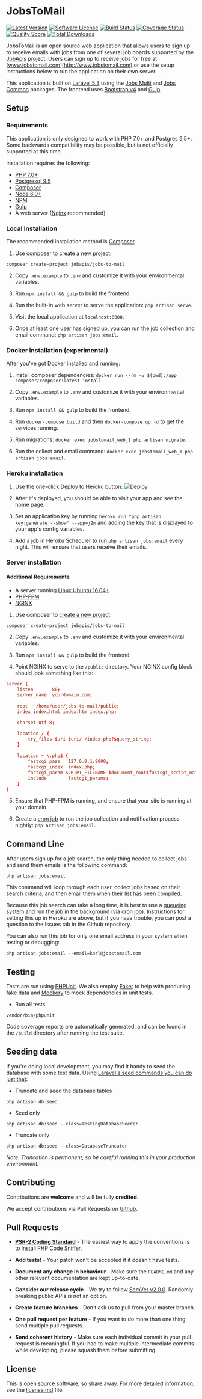 # JobsToMail

[![Latest Version](https://img.shields.io/github/release/jobapis/jobs-to-mail.svg?style=flat-square)](https://github.com/jobapis/jobs-to-mail/releases)
[![Software License](https://img.shields.io/badge/license-APACHE%202.0-brightgreen.svg?style=flat-square)](license.md)
[![Build Status](https://img.shields.io/travis/jobapis/jobs-to-mail/master.svg?style=flat-square&1)](https://travis-ci.org/jobapis/jobs-to-mail)
[![Coverage Status](https://img.shields.io/scrutinizer/coverage/g/jobapis/jobs-to-mail.svg?style=flat-square)](https://scrutinizer-ci.com/g/jobapis/jobs-to-mail/code-structure)
[![Quality Score](https://img.shields.io/scrutinizer/g/jobapis/jobs-to-mail.svg?style=flat-square)](https://scrutinizer-ci.com/g/jobapis/jobs-to-mail)
[![Total Downloads](https://img.shields.io/packagist/dt/jobapis/jobs-to-mail.svg?style=flat-square)](https://packagist.org/packages/jobapis/jobs-to-mail)

JobsToMail is an open source web application that allows users to sign up to receive emails with jobs from one of several job boards supported by the [JobApis](http://www.jobapis.com/) project. Users can sign up to receive jobs for free at [www.jobstomail.com](http://www.jobstomail.com) or use the setup instructions below to run the application on their own server.

This application is built on [Laravel 5.3](http://laravel.com/) using the [Jobs Multi](https://github.com/jobapis/jobs-multi) and [Jobs Common](https://github.com/jobapis/jobs-common) packages. The frontend uses [Bootstrap v4](http://v4-alpha.getbootstrap.com/) and [Gulp](http://gulpjs.com/).

## Setup

### Requirements
This application is only designed to work with PHP 7.0+ and Postgres 9.5+. Some backwards compatibility may be possible, but is not officially supported at this time.

Installation requires the following:

- [PHP 7.0+](http://php.net/releases/7_0_0.php)
- [Postgresql 9.5](https://www.postgresql.org/)
- [Composer](https://getcomposer.org/)
- [Node 6.0+](https://nodejs.org/en/blog/release/v6.0.0/)
- [NPM](https://www.npmjs.com/)
- [Gulp](https://github.com/gulpjs/gulp-cli)
- A web server ([Nginx](https://nginx.org/en/) recommended)

### Local installation
The recommended installation method is [Composer](https://getcomposer.org/).

1. Use composer to [create a new project](https://getcomposer.org/doc/03-cli.md#create-project):

```
composer create-project jobapis/jobs-to-mail
```

2. Copy `.env.example` to `.env` and customize it with your environmental variables.

3. Run `npm install && gulp` to build the frontend.

4. Run the built-in web server to serve the application: `php artisan serve`.

5. Visit the local application at `localhost:8000`.

6. Once at least one user has signed up, you can run the job collection and email command: `php artisan jobs:email`.

### Docker installation (experimental)
After you've got Docker installed and running:

1. Install composer dependencies: `docker run --rm -v $(pwd):/app composer/composer:latest install`

2. Copy `.env.example` to `.env` and customize it with your environmental variables.

3. Run `npm install && gulp` to build the frontend.

4. Run `docker-compose build` and then `docker-compose up -d` to get the services running.

5. Run migrations: `docker exec jobstomail_web_1 php artisan migrate`.

6. Run the collect and email command: `docker exec jobstomail_web_1 php artisan jobs:email`.

### Heroku installation

1. Use the one-click Deploy to Heroku button: [![Deploy](https://www.herokucdn.com/deploy/button.svg)](https://heroku.com/deploy)

2. After it's deployed, you should be able to visit your app and see the home page.

3. Set an application key by running `heroku run "php artisan key:generate --show" --app=j2m` and adding the key that is displayed to your app's config variables.

4. Add a job in Heroku Scheduler to run `php artisan jobs:email` every night. This will ensure that users receive their emails.

### Server installation

#### Additional Requirements
- A server running [Linux Ubuntu 16.04+](http://releases.ubuntu.com/16.04/)
- [PHP-FPM](https://php-fpm.org/)
- [NGINX](https://www.nginx.com/resources/wiki/)

1. Use composer to [create a new project](https://getcomposer.org/doc/03-cli.md#create-project):

```
composer create-project jobapis/jobs-to-mail
```

2. Copy `.env.example` to `.env` and customize it with your environmental variables.

3. Run `npm install && gulp` to build the frontend.

4. Point NGINX to serve to the `/public` directory. Your NGINX config block should look something like this:

```conf
server {
    listen       80;
    server_name  yourdomain.com;
    
    root   /home/user/jobs-to-mail/public;
    index index.html index.htm index.php;

    charset utf-8;

    location / {
        try_files $uri $uri/ /index.php?$query_string;
    }
    
    location ~ \.php$ {
        fastcgi_pass   127.0.0.1:9000;
        fastcgi_index  index.php;
        fastcgi_param SCRIPT_FILENAME $document_root$fastcgi_script_name;
        include        fastcgi_params;
    }
}
```

5. Ensure that PHP-FPM is running, and ensure that your site is running at your domain.

6. Create a [cron job](https://www.cyberciti.biz/faq/how-do-i-add-jobs-to-cron-under-linux-or-unix-oses/) to run the job collection and notification process nightly: `php artisan jobs:email`.

## Command Line
After users sign up for a job search, the only thing needed to collect jobs and send them emails is the following command:

```
php artisan jobs:email
```

This command will loop through each user, collect jobs based on their search criteria, and then email them when their list has been compiled.

Because this job search can take a long time, it is best to use a [queueing system](https://laravel.com/docs/5.3/queues) and run the job in the background (via cron job). Instructions for setting this up in Heroku are above, but if you have trouble, you can post a question to the Issues tab in the Github repository.

You can also run this job for only one email address in your system when testing or debugging:

```
php artisan jobs:email --email=karl@jobstomail.com
```

## Testing
Tests are run using [PHPUnit](https://phpunit.de/). We also employ [Faker](https://github.com/fzaninotto/Faker) to help with producing fake data and [Mockery](http://docs.mockery.io/en/latest/) to mock dependencies in unit tests.

- Run all tests
```
vendor/bin/phpunit
```

Code coverage reports are automatically generated, and can be found in the `/build` directory after running the test suite.

## Seeding data
If you're doing local development, you may find it handy to seed the database with some test data. Using [Laravel's seed commands you can do just that](https://laravel.com/docs/5.3/seeding):

- Truncate and seed the database tables
```
php artisan db:seed
```

- Seed only
```
php artisan db:seed --class=TestingDatabaseSeeder
```

- Truncate only
```
php artisan db:seed --class=DatabaseTruncater
```

_Note: Truncation is permanent, so be careful running this in your production environment._

## Contributing

Contributions are **welcome** and will be fully **credited**.

We accept contributions via Pull Requests on [Github](https://github.com/jobapis/jobs-to-mail).

## Pull Requests

- **[PSR-2 Coding Standard](https://github.com/php-fig/fig-standards/blob/master/accepted/PSR-2-coding-style-guide.md)** - The easiest way to apply the conventions is to install [PHP Code Sniffer](http://pear.php.net/package/PHP_CodeSniffer).

- **Add tests!** - Your patch won't be accepted if it doesn't have tests.

- **Document any change in behaviour** - Make sure the `README.md` and any other relevant documentation are kept up-to-date.

- **Consider our release cycle** - We try to follow [SemVer v2.0.0](http://semver.org/). Randomly breaking public APIs is not an option.

- **Create feature branches** - Don't ask us to pull from your master branch.

- **One pull request per feature** - If you want to do more than one thing, send multiple pull requests.

- **Send coherent history** - Make sure each individual commit in your pull request is meaningful. If you had to make multiple intermediate commits while developing, please squash them before submitting.

## License

This is open source software, so share away. For more detailed information, see the [license.md](license.md) file.
